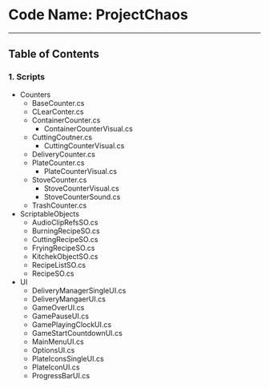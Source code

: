 # Code Name: ProjectChaos
---
## Table of Contents

### 1. Scripts
   - Counters
     - BaseCounter.cs
     - CLearConter.cs
     - ContainerCounter.cs
       - ContainerCounterVisual.cs
     - CuttingCoutner.cs
       - CuttingCounterVisual.cs
     - DeliveryCounter.cs
     - PlateCounter.cs
       - PlateCounterVisual.cs
     - StoveCounter.cs
       - StoveCounterVisual.cs 
       - StoveCounterSound.cs
     - TrashCounter.cs
   - ScriptableObjects
     - AudioClipRefsSO.cs
     - BurningRecipeSO.cs
     - CuttingRecipeSO.cs
     - FryingRecipeSO.cs
     - KitchekObjectSO.cs
     - RecipeListSO.cs
     - RecipeSO.cs
   -  UI
      - DeliveryManagerSingleUI.cs
      - DeliveryMangaerUI.cs
      - GameOverUI.cs
      - GamePauseUI.cs
      - GamePlayingClockUI.cs
      - GameStartCountdownUI.cs
      - MainMenuUI.cs
      - OptionsUI.cs
      - PlateIconsSingleUI.cs
      - PlateIconUI.cs
      - ProgressBarUI.cs
